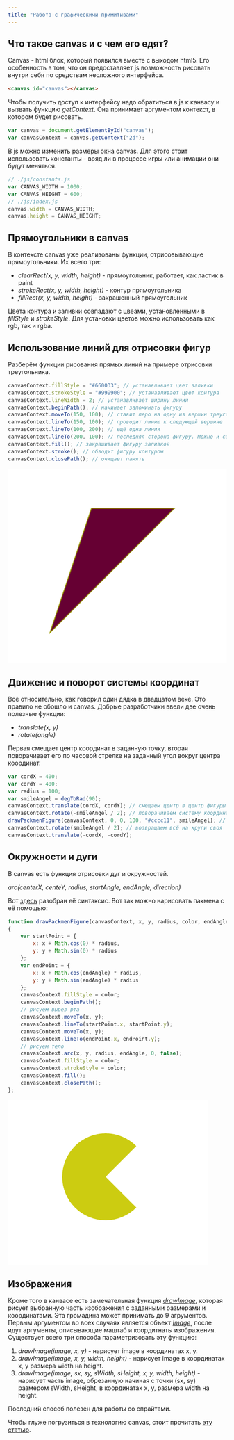 ```yaml
---
title: "Работа с графическими примитивами"
---
```


## Что такое canvas и с чем его едят?
Canvas - html блок, который появился вместе с выходом html5. Его особенность в том, что он предоставляет js возможность рисовать внутри себя по средствам несложного интерфейса.

```html
<canvas id="canvas"></canvas>
```

Чтобы получить доступ к интерфейсу надо обратиться в js к канвасу и вызвать функцию *getContext*.
Она принимает аргументом контекст, в котором будет рисовать.

```js
var canvas = document.getElementById("canvas");
var canvasContext = canvas.getContext("2d");
```

В js можно изменить размеры окна canvas. Для этого стоит использовать константы - вряд ли в процессе игры или анимации они будут меняться.

```js
// ./js/constants.js
var CANVAS_WIDTH = 1000;
var CANVAS_HEIGHT = 600;
// ./js/index.js
canvas.width = CANVAS_WIDTH;
canvas.height = CANVAS_HEIGHT;
```

## Прямоугольники в canvas
В контексте canvas уже реализованы функции, отрисовывающие прямоугольники. Их всего три:

 * *clearRect(x, y, width, height)* - прямоугольник, работает, как ластик в paint
 * *strokeRect(x, y, width, height)* - контур прямоугольника
 * *fillRect(x, y, width, height)* - закрашенный прямоугольник

Цвета контура и заливки совпадают с цвеами, установленными в *fillStyle* и *strokeStyle*. Для установки цветов можно использовать как rgb, так и rgba.

## Использование линий для отрисовки фигур
Разберём функции рисования прямых линий на примере отрисовки треугольника.

```js
canvasContext.fillStyle = "#660033"; // устанавливает цвет заливки
canvasContext.strokeStyle = "#999900"; // устанавливает цвет контура
canvasContext.lineWidth = 2; // устанавливает ширину линии
canvasContext.beginPath(); // начинает запоминать фигуру
canvasContext.moveTo(150, 100); // ставит перо на одну из вершин треугольника
canvasContext.lineTo(150, 100); // проводит линию к следующей вершине
canvasContext.lineTo(100, 200); // ещё одна линия
canvasContext.lineTo(200, 100); // последняя сторона фигуру. Можно и canvasContext.closePath(), но она завершит фигуру  
canvasContext.fill(); // закрашивает фигуру заливкой
canvasContext.stroke(); // обводит фигуру контуром
canvasContext.closePath(); // очищает память
```
![Скриншот](img\html_canvas\screenshot1.png)

## Движение и поворот системы координат
Всё относительно, как говорил один дядка в двадцатом веке. Это правило не обошло и canvas. Добрые разработчики ввели две очень полезные функции:

 * *translate(x, y)*
 * *rotate(angle)*

Первая смещает центр координат в заданную точку, вторая поворачивает его по часовой стрелке на заданный угол вокруг центра координат.

```js
var cordX = 400;
var cordY = 400;
var radius = 100;
var smileAngel = degToRad(90);
canvasContext.translate(cordX, cordY); // смещаем центр в центр фигуры пакмена
canvasContext.rotate(-smileAngel / 2); // поворачиваем систему координат на заданный угол
drawPackmenFigure(canvasContext, 0, 0, 100, "#cccc11", smileAngel); // рисуем пакмена
canvasContext.rotate(smileAngel / 2); // возвращаем всё на круги своя
canvasContext.translate(-cordX, -cordY);
```

## Окружности и дуги
В canvas есть функция отрисовки дуг и окружностей.

*arc(centerX, centeY, radius, startAngle, endAngle, direction)*

Вот [здесь](http://www.w3schools.com/tags/canvas_arc.asp) разобран её синтаксис.
Вот так можно нарисовать пакмена с её помощью:

```js
function drawPackmenFigure(canvasContext, x, y, radius, color, endAngle)
{
    var startPoint = {
        x: x + Math.cos(0) * radius,
        y: y + Math.sin(0) * radius
    };
    var endPoint = {
        x: x + Math.cos(endAngle) * radius,
        y: y + Math.sin(endAngle) * radius
    };
    canvasContext.fillStyle = color;
    canvasContext.beginPath();
    // рисуем вырез рта
    canvasContext.moveTo(x, y);
    canvasContext.lineTo(startPoint.x, startPoint.y);
    canvasContext.moveTo(x, y);
    canvasContext.lineTo(endPoint.x, endPoint.y);
    // рисуем тело
    canvasContext.arc(x, y, radius, endAngle, 0, false);
    canvasContext.fillStyle = color;
    canvasContext.strokeStyle = color;
    canvasContext.fill();
    canvasContext.closePath();
};
```

![Скриншот](img\html_canvas\screenshot2.png)

## Изображения
Кроме того в канвасе есть замечательная функция *[drawImage](https://developer.mozilla.org/ru/docs/Web/API/CanvasRenderingContext2D/drawImage)*, которая рисует выбранную часть изображения с заданными размерами и координатами. Эта громадина может принимать до 9 агрументов. Первым аргументом во всех случаях является объект *[Image](https://developer.mozilla.org/ru/docs/Web/API/HTMLImageElement/Image)*, после идут аргументы, описывающие маштаб и коордитнаты изображения. Существует всего три способа параметризовать эту функцию:

 1. *drawImage(image, x, y)* - нарисует image в координатах x, y.
 2. *drawImage(image, x, y, width, height)* - нарисует image в координатах x, y размера width на height.
 3. *drawImage(image, sx, sy, sWidth, sHeight, x, y, width, height)* - нарисует часть image, обрезанную начиная с точки (sx, sy) размером sWidth, sHeight,  в координатах x, y, размера width на height.

Последний способ полезен для работы со спрайтами.

Чтобы глуже погрузиться в технологию canvas, стоит прочитать [эту статью](https://developer.mozilla.org/ru/docs/Web/API/Canvas_API/Tutorial/%D0%9F%D1%80%D0%B8%D0%BC%D0%B5%D0%BD%D0%B5%D0%BD%D0%B8%D0%B5_%D1%81%D1%82%D0%B8%D0%BB%D0%B5%D0%B9_%D0%B8_%D1%86%D0%B2%D0%B5%D1%82%D0%BE%D0%B2).
